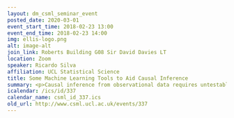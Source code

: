 ```yaml
---
layout: dm_csml_seminar_event
posted_date: 2020-03-01
event_start_time: 2018-02-23 13:00
event_end_time: 2018-02-23 14:00
img: ellis-logo.png
alt: image-alt
join_link: Roberts Building G08 Sir David Davies LT
location: Zoom
speaker: Ricardo Silva
affiliation: UCL Statistical Science
title: Some Machine Learning Tools to Aid Causal Inference
summary: <p>Causal inference from observational data requires untestable assumptions. As assumptions may fail, it is important to be able to understand how conclusions vary under different premises. Machine learning methods are particularly good at searching for hypotheses, but they do not always provide ways of expressing a continuum of assumptions from which causal estimands can be proposed. We introduce one family of assumptions and algorithms that can be used to provide alternative explanations for treatment effects. If we have time, I will also discuss some other developments on the integration of observational and interventional data using a nonparametric Bayesian approach.</p>
icalendar: /ics/id/337
calendar_name: csml_id_337.ics
old_url: http://www.csml.ucl.ac.uk/events/337
---
```

